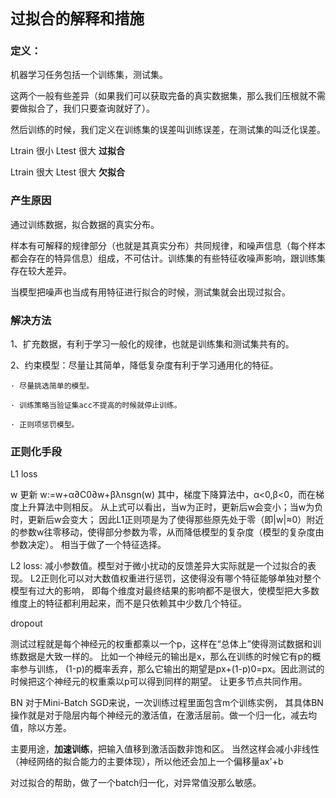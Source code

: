 # `过拟合的解释和措施`

### 定义：
机器学习任务包括一个训练集，测试集。

这两个一般有些差异（如果我们可以获取完备的真实数据集，那么我们压根就不需要做拟合了，我们只要查询就好了）。

然后训练的时候，我们定义在训练集的误差叫训练误差，在测试集的叫泛化误差。

Ltrain 很小 Ltest 很大 **过拟合**

Ltrain 很大 Ltest 很大 **欠拟合**

### 产生原因

通过训练数据，拟合数据的真实分布。

样本有可解释的规律部分（也就是其真实分布）共同规律，和噪声信息（每个样本都会存在的特异信息）组成，不可估计。训练集的有些特征收噪声影响，跟训练集存在较大差异。

当模型把噪声也当成有用特征进行拟合的时候，测试集就会出现过拟合。

### 解决方法

1、扩充数据，有利于学习一般化的规律，也就是训练集和测试集共有的。

2、约束模型：尽量让其简单，降低复杂度有利于学习通用化的特征。

    · 尽量挑选简单的模型。
    
    · 训练策略当验证集acc不提高的时候就停止训练。
    
    · 正则项惩罚模型。
    
### 正则化手段

L1 loss

w 更新
w:=w+α∂C0∂w+βλnsgn(w)
其中，梯度下降算法中，α<0,β<0，而在梯度上升算法中则相反。
从上式可以看出，当w为正时，更新后w会变小；当w为负时，更新后w会变大；
因此L1正则项是为了使得那些原先处于零（即|w|≈0）附近的参数w往零移动，使得部分参数为零，从而降低模型的复杂度（模型的复杂度由参数决定）。
相当于做了一个特征选择。

L2 loss:
减小参数值。模型对于微小扰动的反馈差异大实际就是一个过拟合的表现。
L2正则化可以对大数值权重进行惩罚，这使得没有哪个特征能够单独对整个模型有过大的影响，
即每个维度对最终结果的影响都不是很大，使模型把大多数维度上的特征都利用起来，而不是只依赖其中少数几个特征。

dropout

测试过程就是每个神经元的权重都乘以一个p，这样在“总体上”使得测试数据和训练数据是大致一样的。
比如一个神经元的输出是x，那么在训练的时候它有p的概率参与训练，
(1-p)的概率丢弃，那么它输出的期望是px+(1-p)0=px。因此测试的时候把这个神经元的权重乘以p可以得到同样的期望。
让更多节点共同作用。

BN
对于Mini-Batch SGD来说，一次训练过程里面包含m个训练实例，
其具体BN操作就是对于隐层内每个神经元的激活值，在激活层前。做一个归一化，减去均值，除以方差。

主要用途，**加速训练**，把输入值移到激活函数非饱和区。
当然这样会减小非线性（神经网络的拟合能力的主要体现），所以他还会加上一个偏移量ax'+b

对过拟合的帮助，做了一个batch归一化，对异常值没那么敏感。
  
